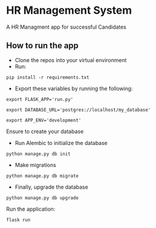 # HR Management System
A HR Managment app for successful Candidates

## How to run the app
- Clone the repos into your virtual environment
- Run:
```
pip install -r requirements.txt
```
- Export these variables by running the following:
```
export FLASK_APP='run.py'
```
```
export DATABASE_URL='postgres://localhost/my_database'
```
```
export APP_ENV='development'
```

Ensure to create your database

- Run Alembic to initialize the database
```
python manage.py db init
```

- Make migrations
```
python manage.py db migrate
```
- Finally, upgrade the database
```
python manage.py db upgrade
```

Run the application:

```
flask run
```